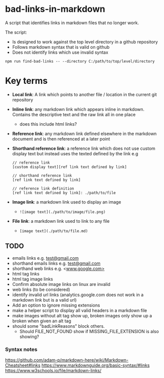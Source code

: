 # bad-links-in-markdown

[//]: #      (This is a comment.)

A script that identifies links in markdown files that no longer work.

The script:

- Is designed to work against the top level directory in a github repository
- Follows markdown syntax that is valid on github
- Does not identify links which use invalid syntax

`npm run find-bad-links -- --directory C:/path/to/top/level/directory`

# Key terms

- **Local link**: A link which points to another file / location in the current git repository
- **Inline link**: any markdown link which appears inline in markdown. Contains the descriptive text and the raw link all in one place
  - does this include html links?
- **Reference link**: any markdown link defined elsewhere in the markdown document and is then referenced at a later point
- **Shorthand reference link**: a reference link which does not use custom display text but instead uses the texted defined by the link
  e.g

  ```
  // reference link
  [custom display text][ref link text defined by link]

  // shorthand reference link
  [ref link text defined by link]

  // reference link definition
  [ref link text defined by link]: ./path/to/file
  ```

- **Image link**: a markdown link used to display an image
  - `![image text](./path/to/image/file.png)`
- **File link**: a markdown link used to link to any file
  - `[image text](./path/to/file.md)`

## TODO

- emails links e.g. [test@gmail.com](mailto:test@gmail.com)
- shorthand emails links e.g. <test@gmail.com>
- shorthand web links e.g. <www.google.com>
- html tag links
- html tag image links
- Confirm absolute image links on linux are invalid
- web links (to be considered)
- identify invalid url links (analytics.google.com does not work in a markdown link but is a valid url)
- Add an option to ignore missing extensions
- make a helper script to display all valid headers in a markdown file
- make images without alt tag show up, broken images only show up a broken when given an alt tag
- should some "badLinkReasons" block others. 
  - Should FILE_NOT_FOUND show if MISSING_FILE_EXTENSION is also showing?
### Syntax notes

https://github.com/adam-p/markdown-here/wiki/Markdown-Cheatsheet#links
https://www.markdownguide.org/basic-syntax/#links
https://www.w3schools.io/file/markdown-links/
